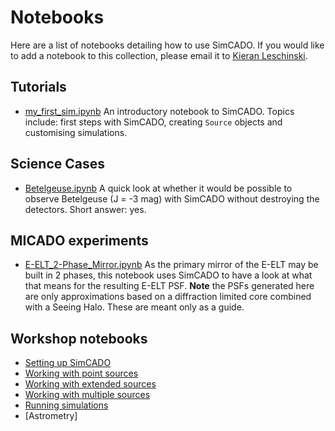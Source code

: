 # Notebooks

Here are a list of notebooks detailing how to use SimCADO. If you would like to add a notebook to this collection, please email it to [Kieran Leschinski](kieran.leschinski@univie.ac.at).

## Tutorials
* [my_first_sim.ipynb](http://nbviewer.jupyter.org/url/www.univie.ac.at/simcado/examples/my_first_sim.ipynb)
  An introductory notebook to SimCADO. Topics include: first steps with SimCADO, creating ``Source`` objects and customising simulations.

## Science Cases  
* [Betelgeuse.ipynb](http://nbviewer.jupyter.org/url/www.univie.ac.at/simcado/examples/Betelgeuse.ipynb)
  A quick look at whether it would be possible to observe Betelgeuse (J = -3 mag) with SimCADO without destroying the detectors. Short answer: yes.

## MICADO experiments  
* [E-ELT_2-Phase_Mirror.ipynb](http://nbviewer.jupyter.org/url/www.univie.ac.at/simcado/examples/POPPY_EELT.ipynb)
  As the primary mirror of the E-ELT may be built in 2 phases, this notebook uses SimCADO to have a look at what that means for the resulting E-ELT PSF. **Note** the PSFs generated here are only approximations based on a diffraction limited core combined with a Seeing Halo. These are meant only as a guide.
  
## Workshop notebooks
* [Setting up SimCADO]()
* [Working with point sources]()
* [Working with extended sources]()
* [Working with multiple sources]()
* [Running simulations]()
* [Astrometry]